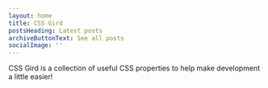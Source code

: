 ```yaml
---
layout: home
title: CSS Gird
postsHeading: Latest posts
archiveButtonText: See all posts
socialImage: ''
---
```

CSS Gird is a collection of useful CSS properties to help make development a little easier!